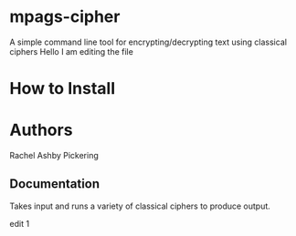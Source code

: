 # mpags-cipher
A simple command line tool for encrypting/decrypting text using classical ciphers
Hello I am editing the file

How to Install
====================

Authors
====================
Rachel Ashby Pickering

Documentation
---------------------
Takes input and runs a variety of classical ciphers to produce output. 

edit 1
